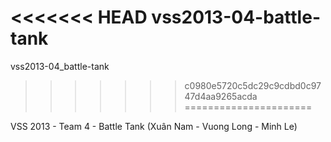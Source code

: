 <<<<<<< HEAD
vss2013-04-battle-tank
=======
vss2013-04_battle-tank
>>>>>>> c0980e5720c5dc29c9cdbd0c9747d4aa9265acda
======================

VSS 2013 - Team 4 - Battle Tank (Xuân Nam - Vuong Long - Minh Le)
